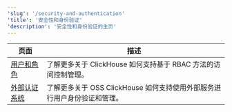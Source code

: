 ```yaml
---
'slug': '/security-and-authentication'
'title': '安全性和身份验证'
'description': '安全性和身份验证的主页'
---
```




| 页面                                                                   | 描述                                                                                             |
|------------------------------------------------------------------------|---------------------------------------------------------------------------------------------------------|
| [用户和角色](/operations/access-rights)                   | 了解更多关于 ClickHouse 如何支持基于 RBAC 方法的访问控制管理。              |
| [外部认证系统](/operations/external-authenticators) | 了解更多关于 OSS ClickHouse 如何支持使用外部服务进行用户身份验证和管理。 |
